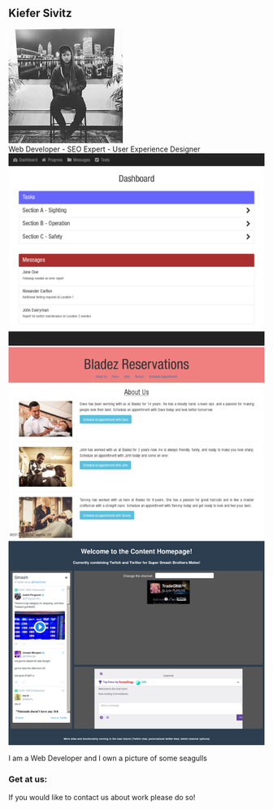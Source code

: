 <meta name="description" content="This is my web site made with jekyll on github pages.">
<meta name="author" content="Kiefer">

## Kiefer Sivitz
<div class="top-hero">
    <img class="img-circle" src="img/person2.jpg" alt="">
    <br />
    <span class="skills">Web Developer - SEO Expert - User Experience Designer</span>
</div>

<img src="img/portfolio/mobile-dashboard-ipad-field-engineer-form-messages.png" class="img-rounded img-medium" alt="Cabin">
<img src="img/portfolio/appointmentScheduler.png" class="img-rounded img-medium" alt="Slice of cake">
<img src="img/portfolio/content-aggregator-twitter-twitch.png" class="img-rounded img-medium" alt="Circus tent">


I am a Web Developer and I own a picture of some seagulls

### Get at us:

If you would like to contact us about work please do so!
